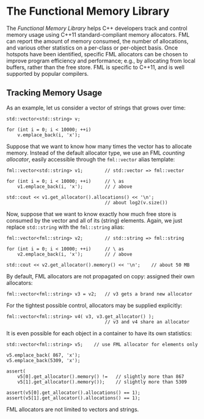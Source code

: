 The Functional Memory Library
=============================
The _Functional Memory Library_ helps C++ developers track and control memory
usage using C++11 standard-compliant memory allocators.  FML can report the
amount of memory consumed, the number of allocations, and various other
statistics on a per-class or per-object basis.  Once hotspots have been
identified, specific FML allocators can be chosen to improve program
efficiency and performance; e.g., by allocating from local buffers, rather than
the free store.  FML is specific to C++11, and is well supported by popular
compilers.

Tracking Memory Usage
---------------------
As an example, let us consider a vector of strings that grows over time:

    std::vector<std::string> v;

    for (int i = 0; i < 10000; ++i)
        v.emplace_back(i, 'x');

Suppose that we want to know how many times the vector has to allocate memory.
Instead of the default allocator type, we use an FML _counting allocator_,
easily accessible through the `fml::vector` alias template:

    fml::vector<std::string> v1;        // std::vector => fml::vector

    for (int i = 0; i < 10000; ++i)     // \ as
        v1.emplace_back(i, 'x');        // / above

    std::cout << v1.get_allocator().allocations() << '\n';
                                        // about log2(v.size())

Now, suppose that we want to know exactly how much free store is consumed by
the vector and all of its (string) elements.  Again, we just replace
`std::string` with the `fml::string` alias:

    fml::vector<fml::string> v2;        // std::string => fml::string

    for (int i = 0; i < 10000; ++i)     // \ as
        v2.emplace_back(i, 'x');        // / above

    std::cout << v2.get_allocator().memory() << '\n';    // about 50 MB

By default, FML allocators are not propagated on copy:
assigned their own allocators:

    fml::vector<fml::string> v3 = v2;   // v3 gets a brand new allocator

For the tightest possible control, allocators may be supplied explicitly:

    fml::vector<fml::string> v4( v3, v3.get_allocator() );
                                        // v3 and v4 share an allocator

It is even possible for each object in a container to have its own statistics:

    std::vector<fml::string> v5;    // use FML allocator for elements only

    v5.emplace_back( 867, 'x');
    v5.emplace_back(5309, 'x');

    assert(
        v5[0].get_allocator().memory() !=   // slightly more than 867
        v5[1].get_allocator().memory());    // slightly more than 5309

    assert(v5[0].get_allocator().allocations() == 1);
    assert(v5[1].get_allocator().allocations() == 1);

FML allocators are not limited to vectors and strings.
